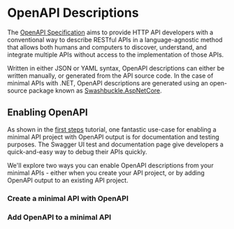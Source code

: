 # OpenAPI Descriptions

The [OpenAPI Specification](https://swagger.io/specification/) aims to provide HTTP API developers with a conventional way to describe RESTful APIs in a language-agnostic method that allows both humans and computers to discover, understand, and integrate multiple APIs without access to the implementation of those APIs. 

Written in either JSON or YAML syntax, OpenAPI descriptions can either be written manually, or generated from the API source code. In the case of minimal APIs with .NET, OpenAPI descriptions are generated using an open-source package known as [Swashbuckle.AspNetCore](https://www.nuget.org/packages/Swashbuckle.AspNetCore/). 

## Enabling OpenAPI

As shown in the [first steps](/tutorial/first-steps.html#interactive-api-docs) tutorial, one fantastic use-case for enabling a minimal API project with OpenAPI output is for documentation and testing purposes. The Swagger UI test and documentation page give developers a quick-and-easy way to debug their APIs quickly. 

We'll explore two ways you can enable OpenAPI descriptions from your minimal APIs - either when you create your API project, or by adding OpenAPI output to an existing API project.

### Create a minimal API with OpenAPI

### Add OpenAPI to a minimal API
